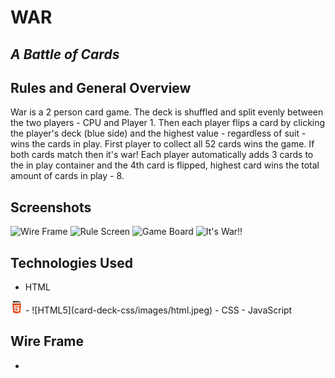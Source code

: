 # **WAR**
## *A Battle of Cards* ##
## Rules and General Overview
War is a 2 person card game. The deck is shuffled and split evenly between the two players - CPU and Player 1. Then each player flips a card by clicking the player's deck (blue side) and the highest value - regardless of suit - wins the cards in play. First player to collect all 52 cards wins the game. If both cards match then it's war! Each player automatically adds 3 cards to the in play container and the 4th card is flipped, highest card wins the total amount of cards in play - 8. 
## 
## Screenshots
![Wire Frame]("card-deck-css/images/WireFrame.jpeg")
![Rule Screen]("card-deck-css/images/screenshot1.jpeg")
![Game Board]("card-deck-css/images/screenshot2.jpeg")
![It's War!!]("card-deck-css/images/screenshot3.jpeg")

## Technologies Used
- HTML
<img src="card-deck-css/images/html.jpeg" alt="drawing" style="width:20px;"/>
- ![HTML5](card-deck-css/images/html.jpeg)
- CSS
- JavaScript

## Wire Frame 
- 










